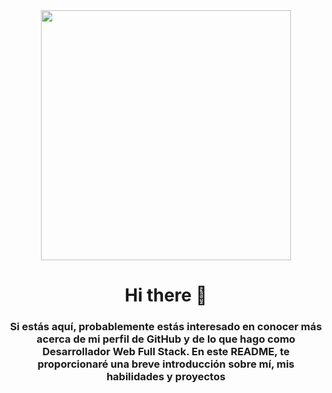 <div id="header" align="center" >
    <img src="https://media.giphy.com/media/EaEWuES5SDSpcnOlRt/giphy.gif" style="width: 400px ;">
    <h1>Hi there 👋</h1>
    <h3>Si estás aquí, probablemente estás interesado en conocer más acerca de mi perfil de GitHub y de lo que hago como Desarrollador Web Full Stack. En este README, te proporcionaré una breve introducción sobre mí, mis habilidades y proyectos</h3>
</div>


###  
<!--
**BAN-98/BAN-98** is a ✨ _special_ ✨ repository because its `README.md` (this file) appears on your GitHub profile.

Here are some ideas to get you started:

- 🔭 I’m currently working on ...
- 🌱 I’m currently learning ...
- 👯 I’m looking to collaborate on ...
- 🤔 I’m looking for help with ...
- 💬 Ask me about ...
- 📫 How to reach me: ...
- 😄 Pronouns: ...
- ⚡ Fun fact: ...
-->
